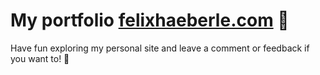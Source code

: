 # My portfolio [felixhaeberle.com](https://felixhaeberle.com) 🤟

Have fun exploring my personal site and leave a comment or feedback if you want to! 🤙

